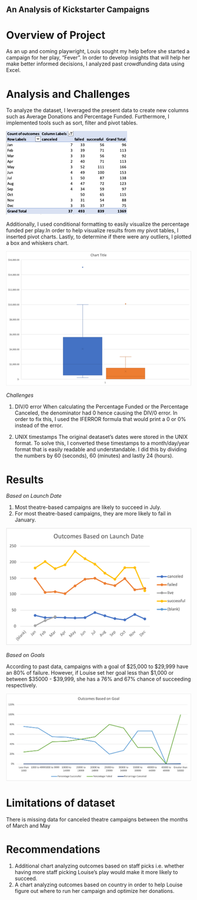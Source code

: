 ## An Analysis of Kickstarter Campaigns 


# Overview of Project
As an up and coming playwright, Louis sought my help before she started a campaign for her play, “Fever”.  In order to develop insights that will help her make better informed decisions, I analyzed past crowdfunding data using Excel. 


# Analysis and Challenges

To analyze the dataset, I leveraged the present data to create new columns such as Average Donations and Percentage Funded. Furthermore, I implemented tools such as sort, filter and pivot tables. 

![This is an image](https://github.com/jackfrost68/Kickstarter-analysis/blob/7edd40c204fa336c1018b9e85d6f51bd40ce77f1/Screen%20Shot%202021-10-24%20at%202.51.33%20PM.png)


Additionally, I used conditional formatting to easily visualize the percentage funded per play.In order to help visualize results from my pivot tables, I inserted pivot charts. Lastly, to determine if there were any outliers, I plotted a box and whiskers chart. 

![This is an image](https://github.com/jackfrost68/Kickstarter-analysis/blob/7edd40c204fa336c1018b9e85d6f51bd40ce77f1/Box%20and%20whisker%20plot.png)



*Challenges* 

1. DIV/0 error
When calculating the Percentage Funded or the Percentage Canceled, the denominator had 0 hence causing the DIV/0 error. In order to fix this, I used the IFERROR formula that would print a 0 or 0% instead of the error. 

2. UNIX timestamps
The original deataset’s dates were stored in the UNIX format. To solve this, I converted these timestamps to a month/day/year format that is easily readable and understandable. I did this by dividing the numbers by 60 (seconds), 60 (minutes) and lastly 24 (hours). 


# Results 

*Based on Launch Date* 

1. Most theatre-based campaigns are likely to succeed in July. 
2. For most theatre-based campaigns, they are more likely to fail in January. 

![This is an image](https://github.com/jackfrost68/Kickstarter-analysis/blob/7edd40c204fa336c1018b9e85d6f51bd40ce77f1/Outcomes%20Based%20on%20Launch%20Date.png)


*Based on Goals*

According to past data, campaigns with a goal of $25,000 to $29,999 have an 80% of failure. However, if Louise set her goal less than $1,000 or between $35000 - $39,999, she has a 76% and 67% chance of succeeding respectively. 

![This is an image](https://github.com/jackfrost68/Kickstarter-analysis/blob/c6d6be28412df2944b1351a7a9e10bd46e5c633c/Outcomes_vs_Goals.png)

# Limitations of dataset 
There is missing data for canceled theatre campaigns between the months of March and May 

# Recommendations 
1. Additional chart analyzing outcomes based on staff picks i.e. whether having more staff picking Louise’s play would make it more likely to succeed. 
2. A chart analyzing outcomes based on country in order to help Louise figure out where to run her campaign and optimize her donations. 
 
